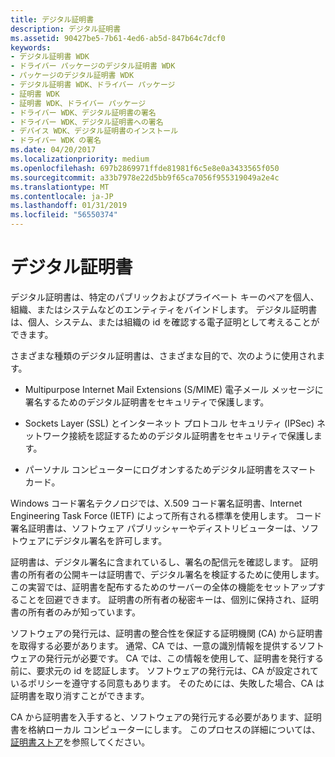 ```yaml
---
title: デジタル証明書
description: デジタル証明書
ms.assetid: 90427be5-7b61-4ed6-ab5d-847b64c7dcf0
keywords:
- デジタル証明書 WDK
- ドライバー パッケージのデジタル証明書 WDK
- パッケージのデジタル証明書 WDK
- デジタル証明書 WDK、ドライバー パッケージ
- 証明書 WDK
- 証明書 WDK、ドライバー パッケージ
- ドライバー WDK、デジタル証明書の署名
- ドライバー WDK、デジタル証明書への署名
- デバイス WDK、デジタル証明書のインストール
- ドライバー WDK の署名
ms.date: 04/20/2017
ms.localizationpriority: medium
ms.openlocfilehash: 697b2869971ffde81981f6c5e8e0a3433565f050
ms.sourcegitcommit: a33b7978e22d5bb9f65ca7056f955319049a2e4c
ms.translationtype: MT
ms.contentlocale: ja-JP
ms.lasthandoff: 01/31/2019
ms.locfileid: "56550374"
---
```

# <a name="digital-certificates"></a>デジタル証明書


デジタル証明書は、特定のパブリックおよびプライベート キーのペアを個人、組織、またはシステムなどのエンティティをバインドします。 デジタル証明書は、個人、システム、または組織の id を確認する電子証明として考えることができます。

さまざまな種類のデジタル証明書は、さまざまな目的で、次のように使用されます。

-   Multipurpose Internet Mail Extensions (S/MIME) 電子メール メッセージに署名するためのデジタル証明書をセキュリティで保護します。

-   Sockets Layer (SSL) とインターネット プロトコル セキュリティ (IPSec) ネットワーク接続を認証するためのデジタル証明書をセキュリティで保護します。

-   パーソナル コンピューターにログオンするためデジタル証明書をスマート カード。

Windows コード署名テクノロジでは、X.509 コード署名証明書、Internet Engineering Task Force (IETF) によって所有される標準を使用します。 コード署名証明書は、ソフトウェア パブリッシャーやディストリビューターは、ソフトウェアにデジタル署名を許可します。

証明書は、デジタル署名に含まれているし、署名の配信元を確認します。 証明書の所有者の公開キーは証明書で、デジタル署名を検証するために使用します。 この実習では、証明書を配布するためのサーバーの全体の機能をセットアップすることを回避できます。 証明書の所有者の秘密キーは、個別に保持され、証明書の所有者のみが知っています。

ソフトウェアの発行元は、証明書の整合性を保証する証明機関 (CA) から証明書を取得する必要があります。 通常、CA では、一意の識別情報を提供するソフトウェアの発行元が必要です。 CA では、この情報を使用して、証明書を発行する前に、要求元の id を認証します。 ソフトウェアの発行元は、CA が設定されているポリシーを遵守する同意もあります。 そのためには、失敗した場合、CA は証明書を取り消すことができます。

CA から証明書を入手すると、ソフトウェアの発行元する必要があります、証明書を格納ローカル コンピューターにします。 このプロセスの詳細については、[証明書ストア](certificate-stores.md)を参照してください。

 

 





